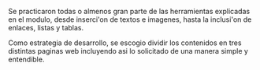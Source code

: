Se practicaron todas o almenos gran parte de las herramientas explicadas en el modulo, desde inserci'on de textos e imagenes, hasta la inclusi'on de enlaces, listas y tablas.

Como estrategia de desarrollo, se escogio dividir los contenidos en tres distintas paginas web incluyendo asi lo solicitado de una manera simple y entendible.
